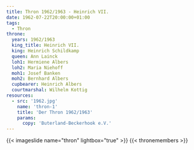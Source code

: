 ```yaml
---
title: Thron 1962/1963 - Heinrich VII.
date: 1962-07-22T20:00:00+01:00
tags:
  - Thron
throne:
  years: 1962/1963
  king_title: Heinrich VII.
  king: Heinrich Schildkamp
  queen: Ann Lainck
  loh1: Hermiene Albers
  loh2: Maria Niehoff
  moh1: Josef Banken
  moh2: Bernhard Albers
  cupbearer: Heinrich Albers
  courtmarshal: Wilhelm Kottig
resources:
  - src: '1962.jpg'
    name: 'thron-1'
    title: 'Der Thron 1962/1963'
    params:
      copy: 'Buterland-Beckerhook e.V.'
---
```

{{< imageslide name="thron" lightbox="true" >}}
{{< thronemembers >}}
